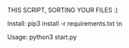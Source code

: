 THIS SCRIPT, SORTING YOUR FILES :)

Install:
  pip3 install -r requirements.txt \n

  
Usage:
  python3 start.py
